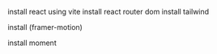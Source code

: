 install react using vite
install react router dom
install tailwind

install (framer-motion)

install moment